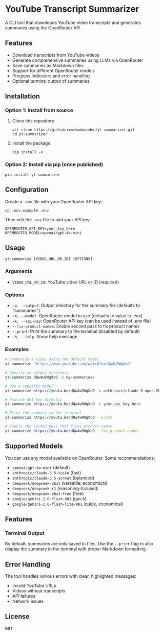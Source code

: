 # YouTube Transcript Summarizer

A CLI tool that downloads YouTube video transcripts and generates summaries using the OpenRouter API.

## Features

- Download transcripts from YouTube videos
- Generate comprehensive summaries using LLMs via OpenRouter
- Save summaries as Markdown files
- Support for different OpenRouter models
- Progress indicators and error handling
- Optional terminal output of summaries

## Installation

### Option 1: Install from source

1. Clone this repository:
   ```
   git clone https://github.com/madmanden/yt-summarizer.git
   cd yt-summarizer
   ```

2. Install the package:
   ```
   pip install -e .
   ```

### Option 2: Install via pip (once published)

```
pip install yt-summarizer
```

## Configuration

Create a `.env` file with your OpenRouter API key:
```
cp .env.example .env
```
Then edit the `.env` file to add your API key:
```
OPENROUTER_API_KEY=your_key_here
OPENROUTER_MODEL=openai/gpt-4o-mini
```

## Usage

```
yt-summarize [VIDEO_URL_OR_ID] [OPTIONS]
```

### Arguments

- `VIDEO_URL_OR_ID`: YouTube video URL or ID (required)

### Options

- `-o, --output`: Output directory for the summary file (defaults to "summaries")
- `-m, --model`: OpenRouter model to use (defaults to value in .env)
- `-k, --api-key`: OpenRouter API key (can be used instead of .env file)
- `--fix-product-names`: Enable second pass to fix product names
- `--print`: Print the summary to the terminal (disabled by default)
- `-h, --help`: Show help message

### Examples

```bash
# Summarize a video using the default model
yt-summarize "https://www.youtube.com/watch?v=dQw4w9WgXcQ"

# Specify an output directory
yt-summarize dQw4w9WgXcQ -o my-summaries/

# Use a specific model
yt-summarize https://youtu.be/dQw4w9WgXcQ -m anthropic/claude-3-opus-20240229

# Provide API key directly
yt-summarize https://youtu.be/dQw4w9WgXcQ -k your_api_key_here

# Print the summary to the terminal
yt-summarize https://youtu.be/dQw4w9WgXcQ --print

# Enable the second pass that fixes product names
yt-summarize https://youtu.be/dQw4w9WgXcQ --fix-product-names
```

## Supported Models

You can use any model available on OpenRouter. Some recommendations:

- `openai/gpt-4o-mini` (default)
- `anthropic/claude-3.5-haiku` (fast)
- `anthropic/claude-3.5-sonnet` (balanced)
- `deepseek/deepseek-chat` (versatile, economical)
- `deepseek/deepseek-r1` (reasoning-focused)
- `deepseek/deepseek-chat:free` (free)
- `google/gemini-2.0-flash-001` (quick)
- `google/gemini-2.0-flash-lite-001` (quick, economical)


## Features

### Terminal Output

By default, summaries are only saved to files. Use the `--print` flag to also display the summary in the terminal with proper Markdown formatting.

## Error Handling

The tool handles various errors with clear, highlighted messages:
- Invalid YouTube URLs
- Videos without transcripts
- API failures
- Network issues

## License

MIT
